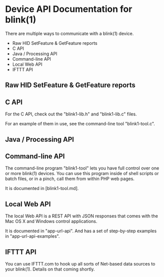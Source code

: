 
Device API Documentation for blink(1)
=====================================

There are multiple ways to communicate with a blink(1) device.

- Raw HID SetFeature & GetFeature reports
- C API 
- Java / Processing API
- Command-line API
- Local Web API
- IFTTT API

Raw HID SetFeature & GetFeature reports
---------------------------------------

C API
-----
For the C API, check out the "blink1-lib.h" and "blink1-lib.c" files.  

For an example of them in use, see the command-line tool "blink1-tool.c".


Java / Processing API
---------------------


Command-line API
----------------
The command-line program "blink1-tool" lets you have full control over
one or more blink(1) devices.  You can use this program inside of 
shell scripts or batch files, or in a pinch, call them from within PHP
web pages.

It is documented in [blink1-tool.md].


Local Web API
-------------
The local Web API is a REST API with JSON responses that comes with
the Mac OS X and Windows control applications.

It is documented in "app-url-api".
And has a set of step-by-step examples in "app-url-api-examples".


IFTTT API
---------
You can use IFTTT.com to hook up all sorts of Net-based data sources to
your blink(1).  Details on that coming shortly.


